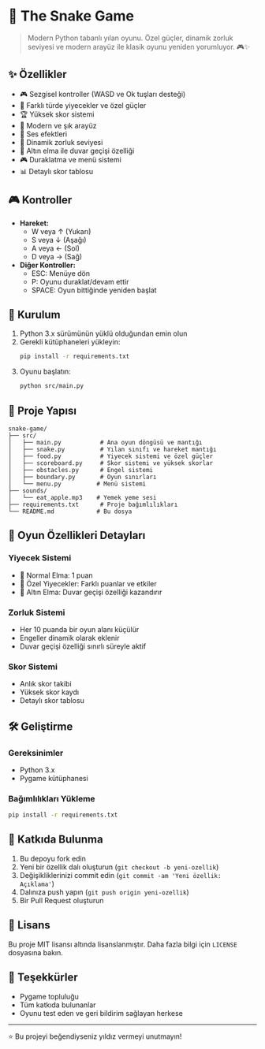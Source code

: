 # 🐍 The Snake Game

> Modern Python tabanlı yılan oyunu. Özel güçler, dinamik zorluk seviyesi ve modern arayüz ile klasik oyunu yeniden yorumluyor. 🎮✨

## ✨ Özellikler

- 🎮 Sezgisel kontroller (WASD ve Ok tuşları desteği)
- 🎯 Farklı türde yiyecekler ve özel güçler
- 🏆 Yüksek skor sistemi
- 🎨 Modern ve şık arayüz
- 🎵 Ses efektleri
- 🎯 Dinamik zorluk seviyesi
- 🍎 Altın elma ile duvar geçişi özelliği
- 🎮 Duraklatma ve menü sistemi
- 📊 Detaylı skor tablosu

## 🎮 Kontroller

- **Hareket:**
  - W veya ↑ (Yukarı)
  - S veya ↓ (Aşağı)
  - A veya ← (Sol)
  - D veya → (Sağ)
- **Diğer Kontroller:**
  - ESC: Menüye dön
  - P: Oyunu duraklat/devam ettir
  - SPACE: Oyun bittiğinde yeniden başlat

## 🚀 Kurulum

1. Python 3.x sürümünün yüklü olduğundan emin olun
2. Gerekli kütüphaneleri yükleyin:
   ```bash
   pip install -r requirements.txt
   ```
3. Oyunu başlatın:
   ```bash
   python src/main.py
   ```

## 📁 Proje Yapısı

```
snake-game/
├── src/
│   ├── main.py           # Ana oyun döngüsü ve mantığı
│   ├── snake.py          # Yılan sınıfı ve hareket mantığı
│   ├── food.py           # Yiyecek sistemi ve özel güçler
│   ├── scoreboard.py     # Skor sistemi ve yüksek skorlar
│   ├── obstacles.py      # Engel sistemi
│   ├── boundary.py       # Oyun sınırları
│   └── menu.py          # Menü sistemi
├── sounds/
│   └── eat_apple.mp3    # Yemek yeme sesi
├── requirements.txt      # Proje bağımlılıkları
└── README.md            # Bu dosya
```

## 🎯 Oyun Özellikleri Detayları

### Yiyecek Sistemi
- 🍎 Normal Elma: 1 puan
- 🍇 Özel Yiyecekler: Farklı puanlar ve etkiler
- 🍎 Altın Elma: Duvar geçişi özelliği kazandırır

### Zorluk Sistemi
- Her 10 puanda bir oyun alanı küçülür
- Engeller dinamik olarak eklenir
- Duvar geçişi özelliği sınırlı süreyle aktif

### Skor Sistemi
- Anlık skor takibi
- Yüksek skor kaydı
- Detaylı skor tablosu

## 🛠️ Geliştirme

### Gereksinimler
- Python 3.x
- Pygame kütüphanesi

### Bağımlılıkları Yükleme
```bash
pip install -r requirements.txt
```

## 🤝 Katkıda Bulunma

1. Bu depoyu fork edin
2. Yeni bir özellik dalı oluşturun (`git checkout -b yeni-ozellik`)
3. Değişikliklerinizi commit edin (`git commit -am 'Yeni özellik: Açıklama'`)
4. Dalınıza push yapın (`git push origin yeni-ozellik`)
5. Bir Pull Request oluşturun

## 📝 Lisans

Bu proje MIT lisansı altında lisanslanmıştır. Daha fazla bilgi için `LICENSE` dosyasına bakın.

## 👏 Teşekkürler

- Pygame topluluğu
- Tüm katkıda bulunanlar
- Oyunu test eden ve geri bildirim sağlayan herkese

---

⭐ Bu projeyi beğendiyseniz yıldız vermeyi unutmayın! 
